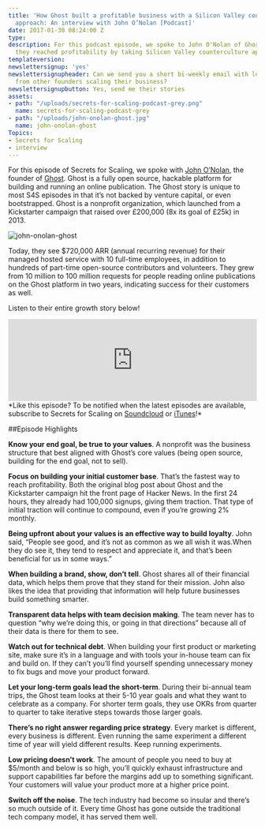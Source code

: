 ```yaml
---
title: 'How Ghost built a profitable business with a Silicon Valley counterculture
  approach: An interview with John O’Nolan [Podcast]'
date: 2017-01-30 08:24:00 Z
type: 
description: For this podcast episode, we spoke to John O'Nolan of Ghost about how
  they reached profitability by taking Silicon Valley counterculture approach.
templateversion: 
newslettersignup: 'yes'
newslettersignupheader: Can we send you a short bi-weekly email with lessons learned
  from other founders scaling their business?
newslettersignupbutton: Yes, send me their stories
assets:
- path: "/uploads/secrets-for-scaling-podcast-grey.png"
  name: secrets-for-scaling-podcast-grey
- path: "/uploads/john-onolan-ghost.jpg"
  name: john-onolan-ghost
Topics:
- Secrets for Scaling
- interview
---
```


For this episode of Secrets for Scaling, we spoke with <a href="https://twitter.com/JohnONolan" target="_blank">John O’Nolan</a>, the founder of <a href="https://ghost.org/" target="_blank">Ghost</a>. Ghost is a fully open source, hackable platform for building and running an online publication. The Ghost story is unique to most S4S episodes in that it’s not backed by venture capital, or even bootstrapped. Ghost is a nonprofit organization, which launched from a Kickstarter campaign that raised over £200,000 (8x its goal of £25k) in 2013. 

![john-onolan-ghost](/uploads/john-onolan-ghost.jpg) 

Today, they see $720,000 ARR (annual recurring revenue) for their managed hosted service with 10 full-time employees, in addition to hundreds of part-time open-source contributors and volunteers. They grew from 10 million to 100 million requests for people reading online publications on the Ghost platform in two years, indicating success for their customers as well. 

Listen to their entire growth story below! 

<iframe width="100%" height="166" scrolling="no" frameborder="no" src="https://w.soundcloud.com/player/?url=https%3A//api.soundcloud.com/tracks/304457177%3Fsecret_token%3Ds-UjLoK&amp;color=ff5500&amp;auto_play=false&amp;hide_related=false&amp;show_comments=true&amp;show_user=true&amp;show_reposts=false"></iframe>
<br>
*Like this episode? To be notified when the latest episodes are available, subscribe to Secrets for Scaling on <a href="https://soundcloud.com/geckoboard" target="_blank">Soundcloud</a> or <a href="https://itunes.apple.com/us/podcast/secrets-for-scaling/id1178675789?mt=2" target="_blank">iTunes</a>!* 

##Episode Highlights

**Know your end goal, be true to your values**. A nonprofit was the business structure that best aligned with Ghost’s core values (being open source, building for the end goal, not to sell). 

**Focus on building your initial customer base**. That’s the fastest way to reach profitability. Both the original blog post about Ghost and the Kickstarter campaign hit the front page of Hacker News. In the first 24 hours, they already had 100,000 signups, giving them traction. That type of initial traction will continue to compound, even if you’re growing 2% monthly. 

**Being upfront about your values is an effective way to build loyalty**. John said, “People see good, and it’s not as common as we all wish it was.When they do see it, they tend to respect and appreciate it, and that’s been beneficial for us in some ways.” 

**When building a brand, show, don’t tell**. Ghost shares all of their financial data, which helps them prove that they stand for their mission. John also likes the idea that providing that information will help future businesses build something smarter. 

**Transparent data helps with team decision making**. The team never has to question “why we’re doing this, or going in that directions” because all of their data is there for them to see. 

**Watch out for technical debt**. When building your first product or marketing site, make sure it’s in a language and with tools your in-house team can fix and build on. If they can’t you’ll find yourself spending unnecessary money to fix bugs and move your product forward. 

**Let your long-term goals lead the short-term**. During their bi-annual team trips, the Ghost team looks at their 5-10 year goals and what they want to celebrate as a company. For shorter term goals, they use OKRs from quarter to quarter to take iterative steps towards those larger goals. 

**There’s no right answer regarding price strategy**. Every market is different, every business is different. Even running the same experiment a different time of year will yield different results. Keep running experiments. 

**Low pricing doesn’t work**. The amount of people you need to buy at $5/month and below is so high, you’ll quickly exhaust infrastructure and support capabilities far before the margins add up to something significant. Your customers will value your product more at a higher price point. 

**Switch off the noise**. The tech industry had become so insular and there’s so much outside of it. Every time Ghost has gone outside the traditional tech company model, it has served them well.
